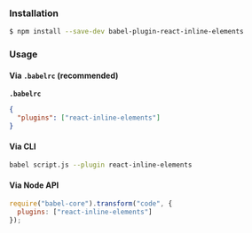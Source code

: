 ### Installation

```sh
$ npm install --save-dev babel-plugin-react-inline-elements
```

### Usage

#### Via `.babelrc` (recommended)

**`.babelrc`**

```json
{
  "plugins": ["react-inline-elements"]
}
```

#### Via CLI

```sh
babel script.js --plugin react-inline-elements
```

#### Via Node API

```js
require("babel-core").transform("code", {
  plugins: ["react-inline-elements"]
});
```

